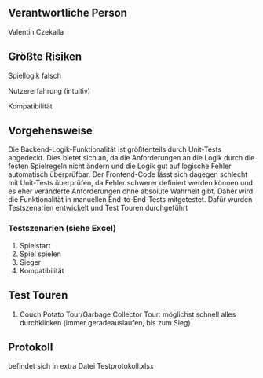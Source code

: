 ## Verantwortliche Person
Valentin Czekalla

## Größte Risiken
Spiellogik falsch

Nutzererfahrung (intuitiv)

Kompatibilität

## Vorgehensweise
Die Backend-Logik-Funktionalität ist größtenteils durch Unit-Tests abgedeckt. Dies bietet sich an, da die Anforderungen an die Logik durch die festen Spielregeln nicht ändern und die Logik gut auf logische Fehler automatisch überprüfbar.
Der Frontend-Code lässt sich dagegen schlecht mit Unit-Tests überprüfen, da Fehler schwerer definiert werden können und es eher veränderte Anforderungen ohne absolute Wahrheit gibt. Daher wird die Funktionalität in manuellen End-to-End-Tests mitgetestet. Dafür wurden Testszenarien entwickelt und Test Touren durchgeführt

### Testszenarien (siehe Excel)
1. Spielstart
2. Spiel spielen
3. Sieger
4. Kompatibilität
   
## Test Touren
1. Couch Potato Tour/Garbage Collector Tour: möglichst schnell alles durchklicken (immer geradeauslaufen, bis zum Sieg)

   
## Protokoll
befindet sich in extra Datei Testprotokoll.xlsx
